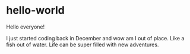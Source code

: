 hello-world
==============

Hello everyone!

I just started coding back in December and wow am I out of place.  Like a fish out of water.
Life can be super filled with new adventures.  
